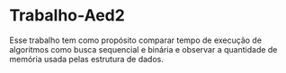 # Trabalho-Aed2
Esse trabalho tem como propósito comparar tempo de execução de algoritmos como busca sequencial e binária e 
observar a quantidade de memória usada pelas estrutura de dados.
